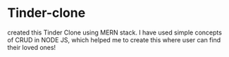 # Tinder-clone
 created this Tinder Clone using MERN stack. I have used simple concepts of CRUD in NODE JS, which helped me to create this where user can find their loved ones!
